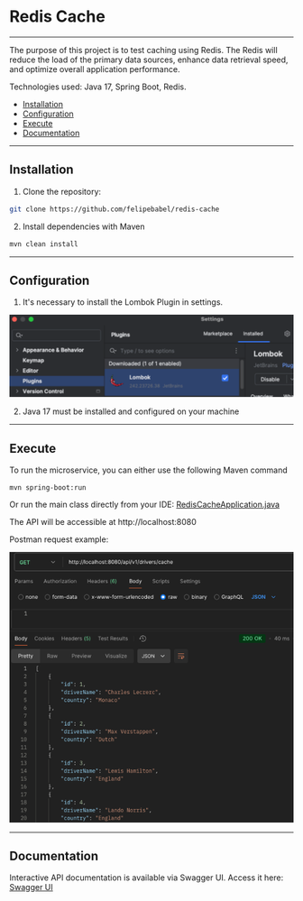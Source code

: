 # Redis Cache

---
The purpose of this project is to test caching using Redis.
The Redis will reduce the load of the primary data sources, enhance data retrieval speed, 
and optimize overall application performance.

Technologies used: Java 17, Spring Boot, Redis.

- [Installation](#installation)
- [Configuration](#configuration)
- [Execute](#execute)
- [Documentation](#documentation)
---
## Installation

1. Clone the repository:

```bash
git clone https://github.com/felipebabel/redis-cache
```

2. Install dependencies with Maven
```bash
mvn clean install
```
---
## Configuration

1. It's necessary to install the Lombok Plugin in settings.

![img_2.png](img_2.png)

2. Java 17 must be installed and configured on your machine
---
## Execute

To run the microservice, you can either use the following Maven command
```task
mvn spring-boot:run
```
Or run the main class directly from your IDE:
[RedisCacheApplication.java](src/main/java/com/redis/RedisCacheApplication.java)

   
The API will be accessible at http://localhost:8080

Postman request example:

![img_1.png](img_1.png)

---
## Documentation
Interactive API documentation is available via Swagger UI.
Access it here:
[Swagger UI](http://localhost:8080/swagger-ui/index.html#/)